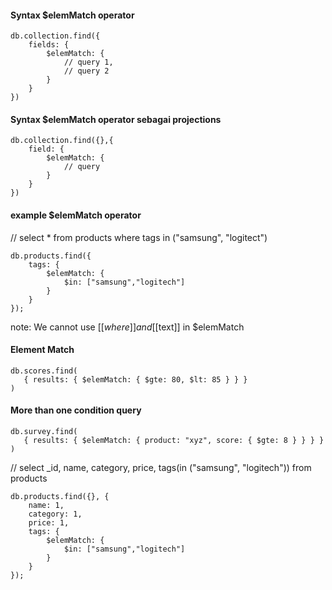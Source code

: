 #### Syntax $elemMatch operator
```
db.collection.find({
	fields: {
		$elemMatch: {
			// query 1,
			// query 2
		}
	}
})
```
#### Syntax $elemMatch operator sebagai projections
```
db.collection.find({},{
	field: {
		$elemMatch: {
			// query
		}
	}
})
```

#### example $elemMatch operator
// select * from products where tags in ("samsung", "logitect")
```
db.products.find({
    tags: {
        $elemMatch: {
            $in: ["samsung","logitech"]
        }
    }
});
```
note: We cannot use [[$where]] and [[$text]] in $elemMatch

#### Element Match
```
db.scores.find(
   { results: { $elemMatch: { $gte: 80, $lt: 85 } } }
)
```
#### More than one condition query
```
db.survey.find(
   { results: { $elemMatch: { product: "xyz", score: { $gte: 8 } } } }
)
```

// select _id, name, category, price, tags(in ("samsung", "logitech")) from products
```
db.products.find({}, {
	name: 1,
	category: 1,
	price: 1,
	tags: {
		$elemMatch: {
			$in: ["samsung","logitech"]
		}
	}
});
```
